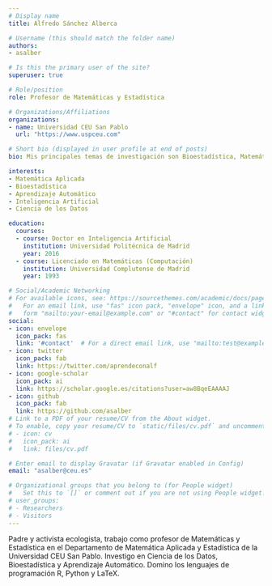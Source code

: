 ```yaml
---
# Display name
title: Alfredo Sánchez Alberca

# Username (this should match the folder name)
authors:
- asalber

# Is this the primary user of the site?
superuser: true

# Role/position
role: Profesor de Matemáticas y Estadística

# Organizations/Affiliations
organizations:
- name: Universidad CEU San Pablo
  url: "https://www.uspceu.com"

# Short bio (displayed in user profile at end of posts)
bio: Mis principales temas de investigación son Bioestadística, Matemática Aplicada y Aprendizaje Automático.

interests:
- Matemática Aplicada
- Bioestadística
- Aprendizaje Automático
- Inteligencia Artificial
- Ciencia de los Datos

education:
  courses:
  - course: Doctor en Inteligencia Artificial
    institution: Universidad Politécnica de Madrid
    year: 2016
  - course: Licenciado en Matemáticas (Computación)
    institution: Universidad Complutense de Madrid
    year: 1993

# Social/Academic Networking
# For available icons, see: https://sourcethemes.com/academic/docs/page-builder/#icons
#   For an email link, use "fas" icon pack, "envelope" icon, and a link in the
#   form "mailto:your-email@example.com" or "#contact" for contact widget.
social:
- icon: envelope
  icon_pack: fas
  link: '#contact'  # For a direct email link, use "mailto:test@example.org".
- icon: twitter
  icon_pack: fab
  link: https://twitter.com/aprendeconalf
- icon: google-scholar
  icon_pack: ai
  link: https://scholar.google.es/citations?user=aw8BqeEAAAAJ
- icon: github
  icon_pack: fab
  link: https://github.com/asalber
# Link to a PDF of your resume/CV from the About widget.
# To enable, copy your resume/CV to `static/files/cv.pdf` and uncomment the lines below.
# - icon: cv
#   icon_pack: ai
#   link: files/cv.pdf

# Enter email to display Gravatar (if Gravatar enabled in Config)
email: "asalber@ceu.es"

# Organizational groups that you belong to (for People widget)
#   Set this to `[]` or comment out if you are not using People widget.
# user_groups:
# - Researchers
# - Visitors
---
```


Padre y activista ecologista, trabajo como profesor de Matemáticas y Estadística en el Departamento de Matemática Aplicada y Estadística de la Universidad CEU San Pablo. Investigo en Ciencia de los Datos, Bioestadística y Aprendizaje Automático. Domino los lenguajes de programación R, Python y LaTeX.
